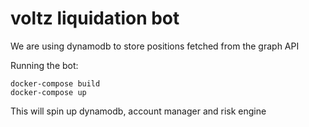 # voltz liquidation bot

We are using dynamodb to store positions fetched from the graph API 

Running the bot:

```
docker-compose build
docker-compose up
```

This will spin up dynamodb, account manager and risk engine